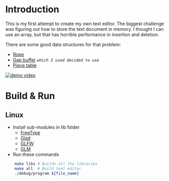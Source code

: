 # Introduction
This is my first attempt to create my own text editor. The biggest challenge was figuring out how to store the text document in memory. I thought I can use an array, but that has horrible performance in insertion and deletion.

There are some good data structures for that problem:
- [Rope](https://en.wikipedia.org/wiki/Rope_(data_structure))
- [Gap buffer](https://en.wikipedia.org/wiki/Gap_buffer) _`which I used decided to use`_
- [Piece table](https://en.wikipedia.org/wiki/Piece_table)

[![demo video]()]()


# Build & Run
## Linux
-   Install sub-modules in lib folder
    - [FreeType](https://freetype.org)
    - [Glad](https://glad.dav1d.de/)
    - [GLFW](https://github.com/glfw/glfw)
    - [GLM](https://github.com/g-truc/glm)
-   Run these commands
```bash
    make libs # Builds all the libraries
    make all  # Build text editor
    ./debug/program ${file_name}
```